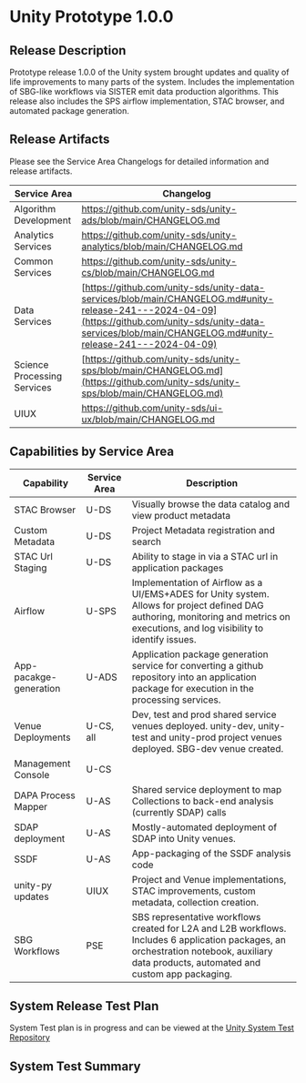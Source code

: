 # Unity Prototype 1.0.0

## Release Description

Prototype release 1.0.0 of the Unity system brought updates and quality of life improvements to many parts of the system. Includes the implementation of SBG-like workflows via SISTER emit data production algorithms. This release also includes the SPS airflow implementation, STAC browser, and automated package generation.



## Release Artifacts

Please see the Service Area Changelogs for detailed information and release artifacts.

| Service Area                | Changelog                                                                                                                                                                                                        |
| --------------------------- | ---------------------------------------------------------------------------------------------------------------------------------------------------------------------------------------------------------------- |
| Algorithm Development       | https://github.com/unity-sds/unity-ads/blob/main/CHANGELOG.md                                                                                                                                                    |
| Analytics Services          | https://github.com/unity-sds/unity-analytics/blob/main/CHANGELOG.md                                                                                                                                              |
| Common Services             | https://github.com/unity-sds/unity-cs/blob/main/CHANGELOG.md                                                                                                                                                     |
| Data Services               | [https://github.com/unity-sds/unity-data-services/blob/main/CHANGELOG.md#unity-release-241---2024-04-09](https://github.com/unity-sds/unity-data-services/blob/main/CHANGELOG.md#unity-release-241---2024-04-09) |
| Science Processing Services | [https://github.com/unity-sds/unity-sps/blob/main/CHANGELOG.md](https://github.com/unity-sds/unity-sps/blob/main/CHANGELOG.md)                                                                                   |
| UIUX                        | https://github.com/unity-sds/ui-ux/blob/main/CHANGELOG.md                                                                                                                                                        |

## Capabilities by Service Area

| Capability             | Service Area | Description                                                                                                                                                                              |
| ---------------------- | ------------ | ---------------------------------------------------------------------------------------------------------------------------------------------------------------------------------------- |
| STAC Browser           | U-DS         | Visually browse the data catalog and view product metadata                                                                                                                               |
| Custom Metadata        | U-DS         | Project Metadata registration and search                                                                                                                                                 |
| STAC Url Staging       | U-DS         | Ability to stage in via a STAC url in application packages                                                                                                                               |
| Airflow                | U-SPS        | Implementation of Airflow as a UI/EMS+ADES for Unity system. Allows for project defined DAG authoring, monitoring and metrics on executions, and log visibility to identify issues.      |
| App-pacakge-generation | U-ADS        | Application package generation service for converting a github repository into an application package for execution in the processing services.                                          |
| Venue Deployments      | U-CS, all    | Dev, test and prod shared service venues deployed. unity-dev, unity-test and unity-prod project venues deployed. SBG-dev venue created.                                                  |
| Management Console     | U-CS         |                                                                                                                                                                                          |
| DAPA Process Mapper    | U-AS         | Shared service deployment to map Collections to back-end analysis (currently SDAP) calls                                                                                                 |
| SDAP deployment        | U-AS         | Mostly-automated deployment of SDAP into Unity venues.                                                                                                                                   |
| SSDF                   | U-AS         | App-packaging of the SSDF analysis code                                                                                                                                                  |
| unity-py updates       | UIUX         | Project and Venue implementations, STAC improvements, custom metadata, collection creation.                                                                                              |
| SBG Workflows          | PSE          | SBS representative workflows created for L2A and L2B workflows. Includes 6 application packages, an orchestration notebook, auxiliary data products, automated and custom app packaging. |

## System Release Test Plan

System Test plan is in progress and can be viewed at the [Unity System Test Repository](https://github.com/unity-sds/unity-system-test)

## System Test Summary

